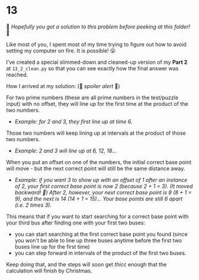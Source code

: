 # 13

&#x1F62C; *Hopefully you got a solution to this problem before peeking at this folder!* &#x1F62C;

Like most of you, I spent most of my time trying to figure out how to avoid setting my computer on fire.  It is possible! &#x1F62E;

I've created a special slimmed-down and cleaned-up version of my **Part 2** at `13_2_clean.py` so that you can see exactly how the final answer was reached.

How I arrived at my solution: (&#x1F6A8; _spoiler alert_ &#x1F6A8;)

For two prime numbers (these are all prime numbers in the test/puzzle input) with no offset, they will line up for the first time at the product of the two numbers. 
* _Example: for 2 and 3, they first line up at time 6._

Those two numbers will keep lining up at intervals at the product of those two numbers. 
* _Example: 2 and 3 will line up at 6, 12, 18..._

When you put an offset on one of the numbers, the initial correct base point will move - but the next correct point will still be the same distance away.
* _Example: if you want 3 to show up with an offset of 1 after an instance of 2, your first correct base point is now 2 (because 2 + 1 = 3).  (It moved backward!  &#x1F914;)  After 2, however, your next correct base point is 8 (8 + 1 = 9), and the next is 14 (14 + 1 = 15)...  Your base points are still 6 apart (i.e. 2 times 3)._

This means that if you want to start searching for a correct base point with your third bus after finding one with your first two buses:
* you can start searching at the first correct base point you found (since you won't be able to line up three buses anytime before the first two buses line up for the first time)
* you can step forward in intervals of the product of the first two buses.

Keep doing that, and the steps will soon get *thicc* enough that the calculation will finish by Christmas.
